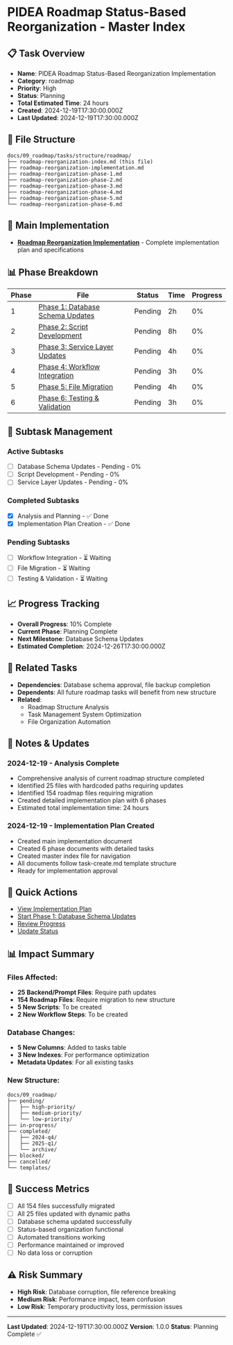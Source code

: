 # PIDEA Roadmap Status-Based Reorganization - Master Index

## 📋 Task Overview
- **Name**: PIDEA Roadmap Status-Based Reorganization Implementation
- **Category**: roadmap
- **Priority**: High
- **Status**: Planning
- **Total Estimated Time**: 24 hours
- **Created**: 2024-12-19T17:30:00.000Z
- **Last Updated**: 2024-12-19T17:30:00.000Z

## 📁 File Structure
```
docs/09_roadmap/tasks/structure/roadmap/
├── roadmap-reorganization-index.md (this file)
├── roadmap-reorganization-implementation.md
├── roadmap-reorganization-phase-1.md
├── roadmap-reorganization-phase-2.md
├── roadmap-reorganization-phase-3.md
├── roadmap-reorganization-phase-4.md
├── roadmap-reorganization-phase-5.md
└── roadmap-reorganization-phase-6.md
```

## 🎯 Main Implementation
- **[Roadmap Reorganization Implementation](./roadmap-reorganization-implementation.md)** - Complete implementation plan and specifications

## 📊 Phase Breakdown
| Phase | File | Status | Time | Progress |
|-------|------|--------|------|----------|
| 1 | [Phase 1: Database Schema Updates](./roadmap-reorganization-phase-1.md) | Pending | 2h | 0% |
| 2 | [Phase 2: Script Development](./roadmap-reorganization-phase-2.md) | Pending | 8h | 0% |
| 3 | [Phase 3: Service Layer Updates](./roadmap-reorganization-phase-3.md) | Pending | 4h | 0% |
| 4 | [Phase 4: Workflow Integration](./roadmap-reorganization-phase-4.md) | Pending | 3h | 0% |
| 5 | [Phase 5: File Migration](./roadmap-reorganization-phase-5.md) | Pending | 4h | 0% |
| 6 | [Phase 6: Testing & Validation](./roadmap-reorganization-phase-6.md) | Pending | 3h | 0% |

## 🔄 Subtask Management

### Active Subtasks
- [ ] Database Schema Updates - Pending - 0%
- [ ] Script Development - Pending - 0%
- [ ] Service Layer Updates - Pending - 0%

### Completed Subtasks
- [x] Analysis and Planning - ✅ Done
- [x] Implementation Plan Creation - ✅ Done

### Pending Subtasks
- [ ] Workflow Integration - ⏳ Waiting
- [ ] File Migration - ⏳ Waiting
- [ ] Testing & Validation - ⏳ Waiting

## 📈 Progress Tracking
- **Overall Progress**: 10% Complete
- **Current Phase**: Planning Complete
- **Next Milestone**: Database Schema Updates
- **Estimated Completion**: 2024-12-26T17:30:00.000Z

## 🔗 Related Tasks
- **Dependencies**: Database schema approval, file backup completion
- **Dependents**: All future roadmap tasks will benefit from new structure
- **Related**: 
  - Roadmap Structure Analysis
  - Task Management System Optimization
  - File Organization Automation

## 📝 Notes & Updates

### 2024-12-19 - Analysis Complete
- Comprehensive analysis of current roadmap structure completed
- Identified 25 files with hardcoded paths requiring updates
- Identified 154 roadmap files requiring migration
- Created detailed implementation plan with 6 phases
- Estimated total implementation time: 24 hours

### 2024-12-19 - Implementation Plan Created
- Created main implementation document
- Created 6 phase documents with detailed tasks
- Created master index file for navigation
- All documents follow task-create.md template structure
- Ready for implementation approval

## 🚀 Quick Actions
- [View Implementation Plan](./roadmap-reorganization-implementation.md)
- [Start Phase 1: Database Schema Updates](./roadmap-reorganization-phase-1.md)
- [Review Progress](#progress-tracking)
- [Update Status](#notes--updates)

## 📊 Impact Summary

### Files Affected:
- **25 Backend/Prompt Files**: Require path updates
- **154 Roadmap Files**: Require migration to new structure
- **5 New Scripts**: To be created
- **2 New Workflow Steps**: To be created

### Database Changes:
- **5 New Columns**: Added to tasks table
- **3 New Indexes**: For performance optimization
- **Metadata Updates**: For all existing tasks

### New Structure:
```
docs/09_roadmap/
├── pending/
│   ├── high-priority/
│   ├── medium-priority/
│   └── low-priority/
├── in-progress/
├── completed/
│   ├── 2024-q4/
│   ├── 2025-q1/
│   └── archive/
├── blocked/
├── cancelled/
└── templates/
```

## 🎯 Success Metrics
- [ ] All 154 files successfully migrated
- [ ] All 25 files updated with dynamic paths
- [ ] Database schema updated successfully
- [ ] Status-based organization functional
- [ ] Automated transitions working
- [ ] Performance maintained or improved
- [ ] No data loss or corruption

## ⚠️ Risk Summary
- **High Risk**: Database corruption, file reference breaking
- **Medium Risk**: Performance impact, team confusion
- **Low Risk**: Temporary productivity loss, permission issues

---

**Last Updated**: 2024-12-19T17:30:00.000Z
**Version**: 1.0.0
**Status**: Planning Complete ✅
